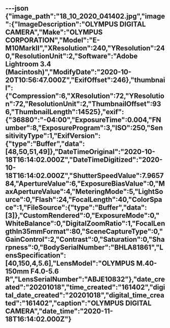 ---json
{"image_path":"18_10_2020_041402.jpg","image":{"ImageDescription":"OLYMPUS DIGITAL CAMERA","Make":"OLYMPUS CORPORATION","Model":"E-M10MarkII","XResolution":240,"YResolution":240,"ResolutionUnit":2,"Software":"Adobe Lightroom 3.4 (Macintosh)","ModifyDate":"2020-10-20T10:56:47.000Z","ExifOffset":246},"thumbnail":{"Compression":6,"XResolution":72,"YResolution":72,"ResolutionUnit":2,"ThumbnailOffset":936,"ThumbnailLength":14525},"exif":{"36880":"-04:00","ExposureTime":0.004,"FNumber":8,"ExposureProgram":3,"ISO":250,"SensitivityType":1,"ExifVersion":{"type":"Buffer","data":[48,50,51,49]},"DateTimeOriginal":"2020-10-18T16:14:02.000Z","DateTimeDigitized":"2020-10-18T16:14:02.000Z","ShutterSpeedValue":7.965784,"ApertureValue":6,"ExposureBiasValue":0,"MaxApertureValue":4,"MeteringMode":5,"LightSource":0,"Flash":24,"FocalLength":40,"ColorSpace":1,"FileSource":{"type":"Buffer","data":[3]},"CustomRendered":0,"ExposureMode":0,"WhiteBalance":0,"DigitalZoomRatio":1,"FocalLengthIn35mmFormat":80,"SceneCaptureType":0,"GainControl":2,"Contrast":0,"Saturation":0,"Sharpness":0,"BodySerialNumber":"BHLA81861","LensSpecification":[40,150,4,5.6],"LensModel":"OLYMPUS M.40-150mm F4.0-5.6 R","LensSerialNumber":"ABJE10832"},"date_created":"20201018","time_created":"161402","digital_date_created":"20201018","digital_time_created":"161402","caption":"OLYMPUS DIGITAL CAMERA","date_time":"2020-11-18T16:14:02.000Z"}
---